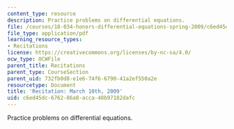 ```yaml
---
content_type: resource
description: Practice problems on differential equations.
file: /courses/18-034-honors-differential-equations-spring-2009/c6ed45dc676286a8acca48b97182dafc_MIT18_034s09_rec09_3_10.pdf
file_type: application/pdf
learning_resource_types:
- Recitations
license: https://creativecommons.org/licenses/by-nc-sa/4.0/
ocw_type: OCWFile
parent_title: Recitations
parent_type: CourseSection
parent_uid: 732fb0d8-e1e6-74f6-6790-41a2ef550a2e
resourcetype: Document
title: 'Recitation: March 10th, 2009'
uid: c6ed45dc-6762-86a8-acca-48b97182dafc
---
```

Practice problems on differential equations.